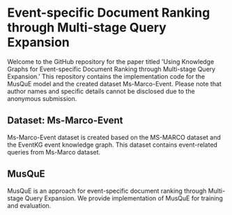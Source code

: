 # **Event-specific Document Ranking through Multi-stage Query Expansion**

Welcome to the GitHub repository for the paper titled 'Using Knowledge Graphs for Event-specific Document Ranking through Multi-stage Query Expansion.' This repository contains the implementation code for the MusQuE model and the created dataset Ms-Marco-Event. Please note that author names and specific details cannot be disclosed due to the anonymous submission.


## **Dataset: Ms-Marco-Event**
 
Ms-Marco-Event dataset is created based on the MS-MARCO dataset and the EventKG event knowledge graph. This dataset contains event-related queries from Ms-Marco dataset.

## **MusQuE**

MusQuE is an approach for event-specific document ranking through Multi-stage Query Expansion. We provide implementation of MusQuE for training and evaluation.
